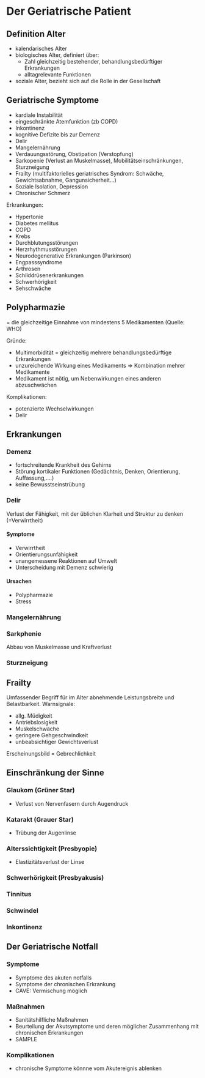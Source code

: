 # Der Geriatrische Patient

## Definition Alter
+ kalendarisches Alter
+ biologisches Alter, definiert über:
  + Zahl gleichzeitig bestehender, behandlungsbedürftiger Erkrankungen
  + alltagrelevante Funktionen
+ soziale Alter, bezieht sich auf die Rolle in der Gesellschaft

## Geriatrische Symptome
+ kardiale Instabilität
+ eingeschränkte Atemfunktion (zb COPD)
+ Inkontinenz
+ kognitive Defizite bis zur Demenz
+ Delir
+ Mangelernährung
+ Verdauungsstörung, Obstipation (Verstopfung)
+ Sarkopenie (Verlust an Muskelmasse), Mobilitätseinschränkungen, Sturzneigung
+ Frailty (multifaktorielles geriatrisches Syndrom: Schwäche, Gewichtsabnahme, Gangunsicherheit...)
+ Soziale Isolation, Depression
+ Chronischer Schmerz

Erkrankungen:
+ Hypertonie
+ Diabetes mellitus
+ COPD
+ Krebs
+ Durchblutungsstörungen
+ Herzrhythmusstörungen
+ Neurodegenerative Erkrankungen (Parkinson)
+ Engpasssyndrome
+ Arthrosen
+ Schilddrüsenerkrankungen
+ Schwerhörigkeit
+ Sehschwäche


## Polypharmazie
= die gleichzeitige Einnahme von mindestens 5 Medikamenten (Quelle: WHO)

Gründe:
+ Multimorbidität = gleichzeitig mehrere behandlungsbedürftige Erkrankungen
+ unzureichende Wirkung eines Medikaments => Kombination mehrer Medikamente
+ Medikament ist nötig, um Nebenwirkungen eines anderen abzuschwächen

Komplikationen:
+ potenzierte Wechselwirkungen
+ Delir

## Erkrankungen
### Demenz
+ fortschreitende Krankheit des Gehirns
+ Störung kortikaler Funktionen (Gedächtnis, Denken, Orientierung, Auffassung,....)
+ keine Bewusstseinstrübung

### Delir
Verlust der Fähigkeit, mit der üblichen Klarheit und Struktur zu denken (=Verwirrtheit)

#### Symptome
+ Verwirrtheit
+ Orientierungsunfähigkeit
+ unangemessene Reaktionen auf Umwelt
+ Unterscheidung mit Demenz schwierig

#### Ursachen
+ Polypharmazie
+ Stress

### Mangelernährung

### Sarkphenie
Abbau von Muskelmasse und Kraftverlust

### Sturzneigung

## Frailty
Umfassender Begriff für im Alter abnehmende Leistungsbreite und Belastbarkeit.
Warnsignale:
+ allg. Müdigkeit
+ Antriebslosigkeit
+ Muskelschwäche
+ geringere Gehgeschwindkeit
+ unbeabsichtiger Gewichtsverlust

Erscheinungsbild = Gebrechlichkeit


## Einschränkung der Sinne
### Glaukom (Grüner Star)
+ Verlust von Nervenfasern durch Augendruck
### Katarakt (Grauer Star)
+ Trübung der Augenlinse
### Alterssichtigkeit (Presbyopie)
+ Elastizitätsverlust der Linse
### Schwerhörigkeit (Presbyakusis)
### Tinnitus
### Schwindel
### Inkontinenz

## Der Geriatrische Notfall
### Symptome
+ Symptome des akuten notfalls
+ Symptome der chronischen Erkrankung
+ CAVE: Vermischung möglich

### Maßnahmen
+ Sanitätshilfliche Maßnahmen
+ Beurteilung der Akutsymptome und deren möglicher Zusammenhang mit chronischen Erkrankungen
+ SAMPLE

### Komplikationen
+ chronische Symptome könnne vom Akutereignis ablenken

